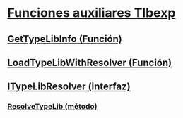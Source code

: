 # [Funciones auxiliares Tlbexp](index.md)
## [GetTypeLibInfo (Función)](gettypelibinfo-function.md)
## [LoadTypeLibWithResolver (Función)](loadtypelibwithresolver-function.md)
## [ITypeLibResolver (interfaz)](itypelibresolver-interface.md)
### [ResolveTypeLib (método)](resolvetypelib-method.md)
